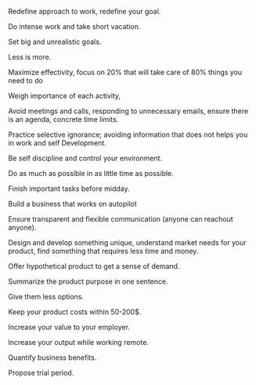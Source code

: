 Redefine approach to work, redefine your goal.

Do intense work and take short vacation.

Set big and unrealistic goals.

Less is more.

Maximize effectivity, focus on 20% that will take care of 80% things you need to do

Weigh importance of each activity,

Avoid meetings and calls, responding to unnecessary emails, ensure there is an agenda, concrete time limits.

Practice selective ignorance; avoiding information that does not helps you in work and self Development.

Be self discipline and control your environment.

Do as much as possible in as little time as possible.

Finish important tasks before midday.

Build a business that works on autopilot

Ensure transparent and flexible communication (anyone can reachout anyone).

Design and develop something unique, understand market needs for your product, find something that requires less time and money.

Offer hypothetical product to get a sense of demand.

Summarize the product purpose in one sentence.

Give them less options.

Keep your product costs within 50-200$.

Increase your value to your employer.

Increase your output while working remote.

Quantify business benefits.

Propose trial period.